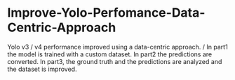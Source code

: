 # Improve-Yolo-Perfomance-Data-Centric-Approach
Yolo v3 / v4 performance improved using a data-centric approach. / In part1 the model is trained with a custom dataset. In part2 the predictions are converted. In part3, the ground truth and the predictions are analyzed and the dataset is improved.
